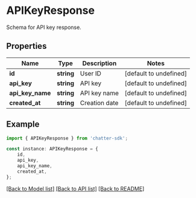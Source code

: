 # APIKeyResponse

Schema for API key response.

## Properties

Name | Type | Description | Notes
------------ | ------------- | ------------- | -------------
**id** | **string** | User ID | [default to undefined]
**api_key** | **string** | API key | [default to undefined]
**api_key_name** | **string** | API key name | [default to undefined]
**created_at** | **string** | Creation date | [default to undefined]

## Example

```typescript
import { APIKeyResponse } from 'chatter-sdk';

const instance: APIKeyResponse = {
    id,
    api_key,
    api_key_name,
    created_at,
};
```

[[Back to Model list]](../README.md#documentation-for-models) [[Back to API list]](../README.md#documentation-for-api-endpoints) [[Back to README]](../README.md)
